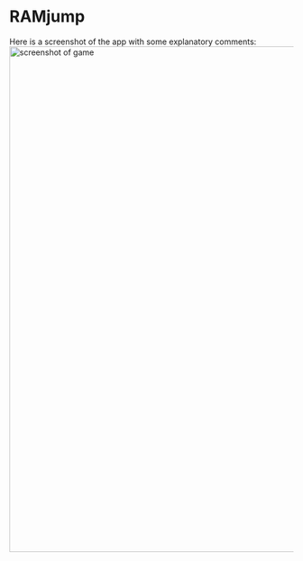 # RAMjump
Here is a screenshot of the app with some explanatory comments:
<img width="897" alt="screenshot of game" src="https://user-images.githubusercontent.com/44847825/97667679-6e959480-1a4e-11eb-9613-57f80cd3e0db.png">
